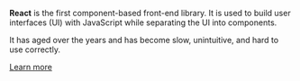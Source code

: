 **React** is the first component-based front-end library. It is used to build user interfaces (UI) with JavaScript while separating the UI into components.

It has aged over the years and has become slow, unintuitive, and hard to use correctly.

[Learn more](/post/switch-react-vue)
